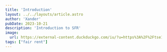 ```yaml
---
title: 'Introduction'
layout: ../../layouts/article.astro
author: 'Xander'
pubDate: 2023-10-21 
description: 'Introduction to SFR'
image: 
  url: https://external-content.duckduckgo.com/iu/?u=https%3A%2F%2Ftse1.mm.bing.net%2Fth%3Fid%3DOIP.ewvZF2XQ3k0fbrEtZrpRdgHaEK%26pid%3DApi&f=1&ipt=f6d9022320539d204ddee7f719efb9a797ed6e5ef22769641c28d1cdea9fec19&ipo=images
tags: ["fair rent"]
---
```

